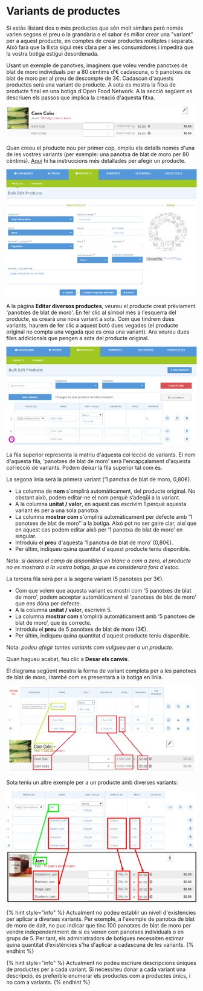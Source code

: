 # Variants de productes

Si estàs llistant dos o més productes que són molt similars però només varien segons el preu o la grandària o el sabor és millor crear una "variant" per a aquest producte, en comptes de crear productes múltiples i separats. Això farà que la llista sigui més clara per a les consumidores i impedirà que la vostra botiga estigui desordenada.

Usant un exemple de panotxes, imaginem que voleu vendre panotxes de blat de moro individuals per a 80 cèntims d’€ cadascuna, o 5 panotxes de blat de moro per al preu de descompte de 3€. Cadascun d'aquests productes serà una variant de producte. A sota es mostra la fitxa de producte final en una botiga d'Open Food Network. A la secció següent es descriuen els passos que implica la creació d'aquesta fitxa.

![](../../.gitbook/assets/imatge%20%2836%29.png)

Quan creeu el producte nou per primer cop, ompliu els detalls només d'una de les vostres variants \(per exemple: una panotxa de blat de moro per 80 cèntims\). [Aquí](https://guia.katuma.org/~/edit/drafts/-LWXE1TeJSp9bi1sSelr/basic-features/productes) hi ha instruccions més detallades per afegir un producte.

![](../../.gitbook/assets/imatge%20%2824%29.png)

A la pàgina **Editar diversos productes**, veureu el producte creat prèviament 'panotxes de blat de moro'. En fer clic al símbol més a l'esquerra del producte, es crearà una nova variant a sota. Com que tindrem dues variants, haurem de fer clic a aquest botó dues vegades \(el producte original no compta una vegada que es crea una variant\). Ara veureu dues files addicionals que pengen a sota del producte original.

![](../../.gitbook/assets/imatge%20%2833%29.png)

La fila superior representa la matriu d'aquesta col·lecció de variants. El nom d'aquesta fila, ‘panotxes de blat de moro’ serà l'encapçalament d'aquesta col·lecció de variants. Podem deixar la fila superior tal com és.

La segona línia serà la primera variant \(‘1 panotxa de blat de moro, 0,80€\).

* La columna de **nom** s'omplirà automàticament, del producte original. No obstant això, podem editar-ne el nom perquè s’adeqüi a la variant.
* A la columna **unitat / valor**, en aquest cas escrivim 1 perquè aquesta variant és per a una sola panotxa.
* La columna **mostrar com** s'omplirà automàticament per defecte amb '1 panotxes de blat de moro’' a la botiga. Això pot no ser gaire clar, així que en aquest cas podem editar això per ‘1 panotxa de blat de moro’ en singular.
* Introduïu el **preu** d'aquesta ‘1 panotxa de blat de moro’ \(0,80€\).
* Per últim, indiqueu quina quantitat d'aquest producte teniu disponible.

Nota: _si deixeu el camp de disponibles en blanc o com a zero, el producte no es mostrarà a la vostra botiga, ja que es considerarà fora d'estoc._

La tercera fila serà per a la segona variant \(5 panotxes per 3€\).

* Com que volem que aquesta variant es mostri com '5 panotxes de blat de moro', podem acceptar automàticament el ‘panotxes de blat de moro’ que ens dóna per defecte.
* A la columna **unitat / valor**, escrivim 5.
* La columna **mostrar com** s'omplirà automàticament amb ‘5 panotxes de blat de moro’, que és correcte.
* Introduïu el **preu** de 5 panotxes de blat de moro \(3€\).
* Per últim, indiqueu quina quantitat d'aquest producte teniu disponible.

Nota: _podeu afegir tantes variants com vulgueu per a un producte._

Quan hagueu acabat, feu clic a **Desar els canvis**.

El diagrama següent mostra la forma de variant completa per a les panotxes de blat de moro, i també com es presentarà a la botiga en línia.

![](../../.gitbook/assets/imatge%20%2827%29.png)

Sota teniu un altre exemple per a un producte amb diverses variants:

![](../../.gitbook/assets/imatge%20%2820%29.png)

{% hint style="info" %}
Actualment no podeu establir un nivell d'existències per aplicar a diverses variants. Per exemple, a l'exemple de panotxa de blat de moro de dalt, no puc indicar que tinc 100 panotxes de blat de moro per vendre independentment de si es venen com panotxes individuals o en grups de 5. Per tant, els administradors de botigues necessiten estimar quina quantitat d’existències s'ha d'aplicar a cadascuna de les variants.
{% endhint %}

{% hint style="info" %}
Actualment no podeu escriure descripcions úniques de productes per a cada variant. Si necessiteu donar a cada variant una descripció, és preferible enumerar els productes com a productes únics, i no com a variants.
{% endhint %}

